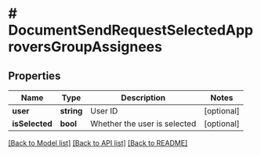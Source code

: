 # # DocumentSendRequestSelectedApproversGroupAssignees

## Properties

Name | Type | Description | Notes
------------ | ------------- | ------------- | -------------
**user** | **string** | User ID | [optional]
**isSelected** | **bool** | Whether the user is selected | [optional]

[[Back to Model list]](../../README.md#models) [[Back to API list]](../../README.md#endpoints) [[Back to README]](../../README.md)
